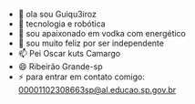 - 👋 ola sou Guiqu3iroz
- 👀 tecnologia e robótica 
- 🌱 sou apaixonado em vodka com energético 
- 💞️ sou muito feliz por ser independente 
- 📫 Pei Oscar kuts Camargo 
- 😄 Ribeirão Grande-sp
- ⚡ para entrar em contato comigo: 00001102308663sp@al.educao.sp.gov.br

<!---
Guiqu3iroz/Guiqu3iroz is a ✨ special ✨ repository because its `README.md` (this file) appears on your GitHub profile.
You can click the Preview link to take a look at your changes.
--->
